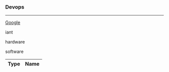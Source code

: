 ### Devops
-----------
[Google](https://www.google.com)

iant

hardware

software

|Type    |  Name |
|--------|-------|
